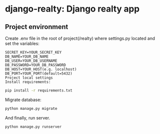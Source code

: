 # django-realty: Django realty app

## Project environment

Create .env file in the root of project(/realty) where settings.py located and set the variables:

```dotenv
SECRET_KEY=YOUR_SECRET_KEY
DB_NAME=YOUR_DB_NAME
DB_USER=YOUR_DB_USERNAME
DB_PASSWORD=YOUR_DB_PASSWORD
DB_HOST=YOUR_HOST(e.g. localhost)
DB_PORT=YOUR_PORT(default=5432)
Project local settings
Install requirements:
```

```bash
pip install -r requirements.txt
```

Migrate database:

```bash
python manage.py migrate
```

And finally, run server.

```bash
python manage.py runserver
```